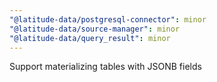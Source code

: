 ```yaml
---
"@latitude-data/postgresql-connector": minor
"@latitude-data/source-manager": minor
"@latitude-data/query_result": minor
---
```


Support materializing tables with JSONB fields
